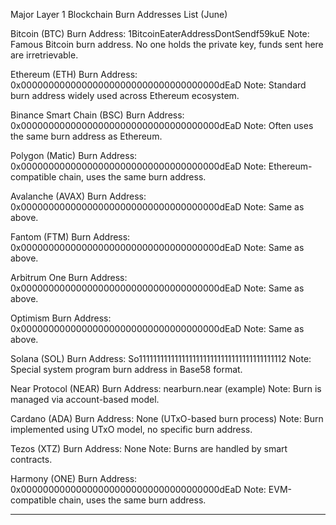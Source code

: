 Major Layer 1 Blockchain Burn Addresses List (June)

Bitcoin (BTC)
Burn Address: 1BitcoinEaterAddressDontSendf59kuE
Note: Famous Bitcoin burn address. No one holds the private key, funds sent here are irretrievable.

Ethereum (ETH)
Burn Address: 0x000000000000000000000000000000000000dEaD
Note: Standard burn address widely used across Ethereum ecosystem.

Binance Smart Chain (BSC)
Burn Address: 0x000000000000000000000000000000000000dEaD
Note: Often uses the same burn address as Ethereum.

Polygon (Matic)
Burn Address: 0x000000000000000000000000000000000000dEaD
Note: Ethereum-compatible chain, uses the same burn address.

Avalanche (AVAX)
Burn Address: 0x000000000000000000000000000000000000dEaD
Note: Same as above.

Fantom (FTM)
Burn Address: 0x000000000000000000000000000000000000dEaD
Note: Same as above.

Arbitrum One
Burn Address: 0x000000000000000000000000000000000000dEaD
Note: Same as above.

Optimism
Burn Address: 0x000000000000000000000000000000000000dEaD
Note: Same as above.

Solana (SOL)
Burn Address: So11111111111111111111111111111111111111112
Note: Special system program burn address in Base58 format.

Near Protocol (NEAR)
Burn Address: nearburn.near (example)
Note: Burn is managed via account-based model.

Cardano (ADA)
Burn Address: None (UTxO-based burn process)
Note: Burn implemented using UTxO model, no specific burn address.

Tezos (XTZ)
Burn Address: None
Note: Burns are handled by smart contracts.

Harmony (ONE)
Burn Address: 0x000000000000000000000000000000000000dEaD
Note: EVM-compatible chain, uses the same burn address.

---
